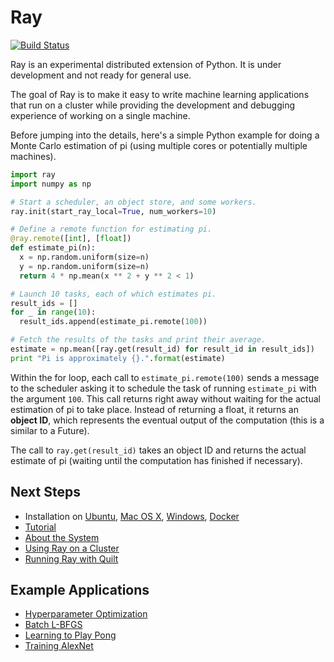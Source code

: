 # Ray

[![Build Status](https://travis-ci.org/amplab/ray.svg?branch=master)](https://travis-ci.org/amplab/ray)

Ray is an experimental distributed extension of Python. It is under development
and not ready for general use.

The goal of Ray is to make it easy to write machine learning applications that
run on a cluster while providing the development and debugging experience of
working on a single machine.

Before jumping into the details, here's a simple Python example for doing a
Monte Carlo estimation of pi (using multiple cores or potentially multiple
machines).

```python
import ray
import numpy as np

# Start a scheduler, an object store, and some workers.
ray.init(start_ray_local=True, num_workers=10)

# Define a remote function for estimating pi.
@ray.remote([int], [float])
def estimate_pi(n):
  x = np.random.uniform(size=n)
  y = np.random.uniform(size=n)
  return 4 * np.mean(x ** 2 + y ** 2 < 1)

# Launch 10 tasks, each of which estimates pi.
result_ids = []
for _ in range(10):
  result_ids.append(estimate_pi.remote(100))

# Fetch the results of the tasks and print their average.
estimate = np.mean([ray.get(result_id) for result_id in result_ids])
print "Pi is approximately {}.".format(estimate)
```

Within the for loop, each call to `estimate_pi.remote(100)` sends a message to
the scheduler asking it to schedule the task of running `estimate_pi` with the
argument `100`. This call returns right away without waiting for the actual
estimation of pi to take place. Instead of returning a float, it returns an
**object ID**, which represents the eventual output of the computation (this is
a similar to a Future).

The call to `ray.get(result_id)` takes an object ID and returns the actual
estimate of pi (waiting until the computation has finished if necessary).

## Next Steps

- Installation on [Ubuntu](doc/install-on-ubuntu.md), [Mac OS X](doc/install-on-macosx.md), [Windows](doc/install-on-windows.md), [Docker](doc/install-on-docker.md)
- [Tutorial](doc/tutorial.md)
- [About the System](doc/about-the-system.md)
- [Using Ray on a Cluster](doc/using-ray-on-a-cluster.md)
- [Running Ray with Quilt](quilt)

## Example Applications

- [Hyperparameter Optimization](examples/hyperopt/README.md)
- [Batch L-BFGS](examples/lbfgs/README.md)
- [Learning to Play Pong](examples/rl_pong/README.md)
- [Training AlexNet](examples/alexnet/README.md)
